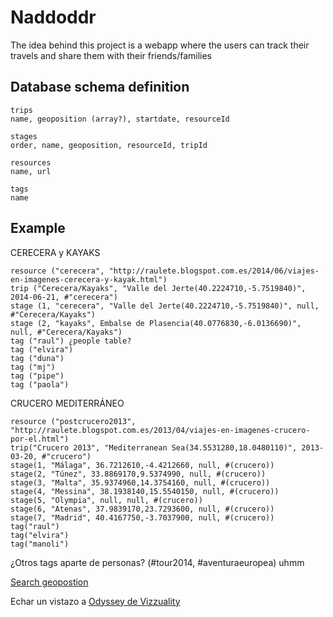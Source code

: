 Naddoddr
========

The idea behind this project is a webapp where the users can track their travels and share them with their friends/families

Database schema definition
--------------------------
```
trips
name, geoposition (array?), startdate, resourceId

stages
order, name, geoposition, resourceId, tripId

resources
name, url

tags
name
```

Example
-------
CERECERA y KAYAKS
```
resource ("cerecera", "http://raulete.blogspot.com.es/2014/06/viajes-en-imagenes-cerecera-y-kayak.html")
trip ("Cerecera/Kayaks", "Valle del Jerte(40.2224710,-5.7519840)", 2014-06-21, #"cerecera")
stage (1, "cerecera", "Valle del Jerte(40.2224710,-5.7519840)", null, #"Cerecera/Kayaks")
stage (2, "kayaks", Embalse de Plasencia(40.0776830,-6.0136690)", null, #"Cerecera/Kayaks")
tag ("raul") ¿people table?
tag ("elvira")
tag ("duna")
tag ("mj")
tag ("pipe")
tag ("paola")
```


CRUCERO MEDITERRÁNEO
```
resource ("postcrucero2013", "http://raulete.blogspot.com.es/2013/04/viajes-en-imagenes-crucero-por-el.html")
trip("Crucero 2013", "Mediterranean Sea(34.5531280,18.0480110)", 2013-03-20, #"crucero")
stage(1, "Málaga", 36.7212610,-4.4212660, null, #(crucero))
stage(2, "Túnez", 33.8869170,9.5374990, null, #(crucero))
stage(3, "Malta", 35.9374960,14.3754160, null, #(crucero))
stage(4, "Messina", 38.1938140,15.5540150, null, #(crucero))
stage(5, "Olympia", null, null, #(crucero))
stage(6, "Atenas", 37.9839170,23.7293600, null, #(crucero))
stage(7, "Madrid", 40.4167750,-3.7037900, null, #(crucero))
tag("raul")
tag("elvira")
tag("manoli")
```

¿Otros tags aparte de personas? (#tour2014, #aventuraeuropea) uhmm


[Search geopostion](http://es.mygeoposition.com/)


Echar un vistazo a [Odyssey de Vizzuality](https://github.com/raultm/odyssey.js)
